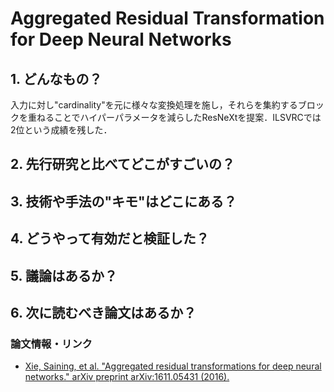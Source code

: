 # Aggregated Residual Transformation for Deep Neural Networks

## 1. どんなもの？

入力に対し"cardinality"を元に様々な変換処理を施し，それらを集約するブロックを重ねることでハイパーパラメータを減らしたResNeXtを提案．ILSVRCでは2位という成績を残した．

## 2. 先行研究と比べてどこがすごいの？

## 3. 技術や手法の"キモ"はどこにある？

## 4. どうやって有効だと検証した？

## 5. 議論はあるか？

## 6. 次に読むべき論文はあるか？

### 論文情報・リンク

* [Xie, Saining, et al. "Aggregated residual transformations for deep neural networks." arXiv preprint arXiv:1611.05431 (2016).](https://arxiv.org/pdf/1611.05431)
